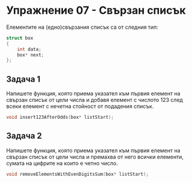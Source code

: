 # Упражнение 07 - Свързан списък

Елементите на (едно)свързания списък са от следния тип:

```c++
struct box
{
    int data;
    box* next;
};
```

## Задача 1
Напишете функция, която приема указател към първия елемент на свързан списък от цели числа 
и добавя елемент с числото 123 след всеки елемент с нечетна стойност от подадения списък.

```c++
void insert123AfterOdds(box* listStart);
```

## Задача 2

Напишете функция, която приема указател към първия елемент на свързан списък от цели числа 
и премахва от него всички елементи, сумата на цифрите на които е четно число.


```c++
void removeElementsWithEvenDigitsSum(box* listStart);
```
